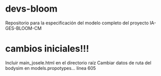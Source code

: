 # devs-bloom
Repositorio para la especificación del modelo completo del proyecto IA-GES-BLOOM-CM
# cambios iniciales!!!
Incluir main_josele.html en el directorio raíz
Cambiar datos de ruta del bodysim en models.propotypes... línea 605

